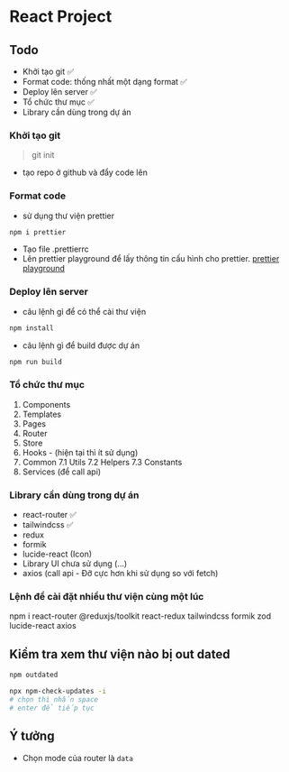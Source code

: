 # React Project

## Todo

- Khởi tạo git ✅
- Format code: thống nhất một dạng format ✅
- Deploy lên server ✅
- Tổ chức thư mục ✅
- Library cần dùng trong dự án

### Khởi tạo git
> git init
- tạo repo ở github và đẩy code lên

### Format code
- sử dụng thư viện prettier
```bash
npm i prettier
```
- Tạo file .prettierrc
- Lên prettier playground để lấy thông tin cấu hình cho prettier. [prettier playground](https://prettier.io/playground/)

### Deploy lên server
- câu lệnh gì để có thể cài thư viện

```bash
npm install
```

- câu lệnh gì để build được dự án

```bash
npm run build
```

### Tổ chức thư mục

1. Components
2. Templates
3. Pages
4. Router
5. Store
6. Hooks - (hiện tại thì ít sử dụng)
7. Common 
    7.1 Utils
    7.2 Helpers
    7.3 Constants
8. Services (để call api)

### Library cần dùng trong dự án

- react-router ✅
- tailwindcss ✅
- redux 
- formik
- lucide-react (Icon)
- Library UI chưa sử dụng (...)
- axios (call api - Đỡ cực hơn khi sử dụng so với fetch)

### Lệnh để cài đặt nhiều thư viện cùng một lúc 
npm i react-router @reduxjs/toolkit react-redux tailwindcss formik zod lucide-react axios

## Kiểm tra xem thư viện nào bị out dated
```bash
npm outdated
```
```bash
npx npm-check-updates -i
# chọn thì nhấn space
# enter để tiếp tục
```
## Ý tưởng

- Chọn mode của router là `data`